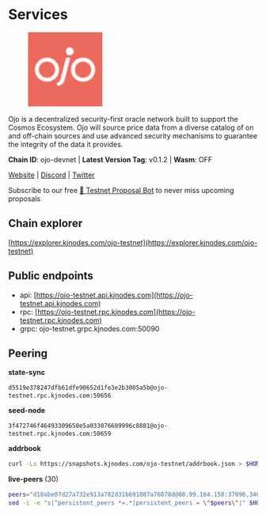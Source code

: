 # Services

<figure><img src="https://raw.githubusercontent.com/kj89/cosmos-images/main/logos/ojo.png" width="150" alt=""><figcaption></figcaption></figure>

Ojo is a decentralized security-first oracle network built  to support the Cosmos Ecosystem. Ojo will source price data  from a diverse catalog of on and off-chain sources and use  advanced security mechanisms to guarantee the integrity of the data it provides.

**Chain ID**: ojo-devnet | **Latest Version Tag**: v0.1.2 | **Wasm**: OFF

[Website](https://ojo.network) | [Discord](https://discord.gg/fd8Yrex8nC) | [Twitter](https://twitter.com/ojo_network)



Subscribe to our free [🤖 Testnet Proposal Bot](https://t.me/kjnodes_testnet_proposal_bot) to never miss upcoming proposals


## Chain explorer
[https://explorer.kjnodes.com/ojo-testnet](https://explorer.kjnodes.com/ojo-testnet)

## Public endpoints

* api: [https://ojo-testnet.api.kjnodes.com](https://ojo-testnet.api.kjnodes.com)
* rpc: [https://ojo-testnet.rpc.kjnodes.com](https://ojo-testnet.rpc.kjnodes.com)
* grpc: ojo-testnet.grpc.kjnodes.com:50090

## Peering

**state-sync**

```text
d5519e378247dfb61dfe90652d1fe3e2b3005a5b@ojo-testnet.rpc.kjnodes.com:50656
```

**seed-node**

```text
3f472746f46493309650e5a033076689996c8881@ojo-testnet.rpc.kjnodes.com:50659
```

**addrbook**
```bash
curl -Ls https://snapshots.kjnodes.com/ojo-testnet/addrbook.json > $HOME/.ojo/config/addrbook.json
```

**live-peers** (30)
```bash
peers="d18abe07d27a732e913a782d31b691087a76078d@88.99.164.158:37096,340f0623e9338a5c93baf2d8a8825718a86d3e8b@195.3.223.196:26656,59954989ec7cb0c12ec55128d142db1a274b4465@135.181.221.186:26656,d2489830a5e91ec214edfc54756512e4f89f2609@65.109.92.79:12656,446bf9b0ef6ea1b50c682f4f3427f46b9a70d5b3@65.109.116.204:21656,7186f24ace7f4f2606f56f750c2684d387dc39ac@65.108.231.124:12656,cf2de6fcee7dd1e7bbe3413e9c182481f49eede0@65.108.9.164:21656,c735f993287716ca1c358e9fe104dc570cf2ef3c@176.37.119.156:26694,9015c79a2ae5a0033f4ee9237a19ea67579e37f8@135.181.57.104:26656,39e879a31a54215882647fb7299464036e322f50@65.109.65.163:21656,5c2a752c9b1952dbed075c56c600c3a79b58c395@95.214.52.139:27226,81d09ca7ba8f30812402f9076aad78e47f0afc7a@184.174.37.152:50656,97a388be825fc69fca40a8a3de75aa5794602abb@95.217.225.212:36656,2c40b0aedc41b7c1b20c7c243dd5edd698428c41@138.201.85.176:26696,d6b0791afd2d41c47bce8c152174b40c230988ba@138.201.225.104:47756,98981d7eef057a01274473363addb7f0b17e06fa@84.21.171.25:26656,4e38368e64b1951439e7d6ac3387dae9dcfef120@94.130.16.254:60956,33d16e5cfd73bd8b600da03a0ac93f2a38691315@77.54.1.75:1202,9ea0473b3684dbf1f2cf194f69f746566dab6760@78.46.99.50:22656,5d9be9cf3d5161e4891b96a956c3c83de6c0ae49@5.78.75.124:26656,371f313df7f79b34d65f026769a3e0c3e77127eb@45.137.67.238:26656,69774d64905bb33ea805228ac875835aea09f25a@185.217.198.141:26656,46be755bb7f34a6f4722713e40c9786266654396@38.242.237.125:26656,b133dde2713a216a017399920419fcb1e084cdb2@136.243.88.91:7330,11bb322f6396a1ca67717cf162385ed250503e28@154.12.253.123:36656,da369d44c00dba309237b21391806504353d188f@194.163.187.175:50656,15101a8cead0eadffc1b822f902bed71051e1638@5.166.240.95:26656,d5519e378247dfb61dfe90652d1fe3e2b3005a5b@65.109.68.190:50656,f63f353c1e8b47b6fe1cbbda91b5a91673c155b3@89.163.132.156:36656,1879aa588b4d6431bf40543f3a44129dcf60a043@144.91.77.68:50656"
sed -i -e "s|^persistent_peers *=.*|persistent_peers = \"$peers\"|" $HOME/.ojo/config/config.toml
```
